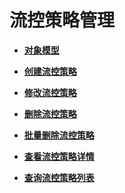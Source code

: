 # 流控策略管理<a name="apig-phapi-180713062"></a>

-   **[对象模型](对象模型-50.md)**  

-   **[创建流控策略](创建流控策略-51.md)**  

-   **[修改流控策略](修改流控策略-52.md)**  

-   **[删除流控策略](删除流控策略-53.md)**  

-   **[批量删除流控策略](批量删除流控策略.md)**  

-   **[查看流控策略详情](查看流控策略详情-54.md)**  

-   **[查询流控策略列表](查询流控策略列表-55.md)**  


